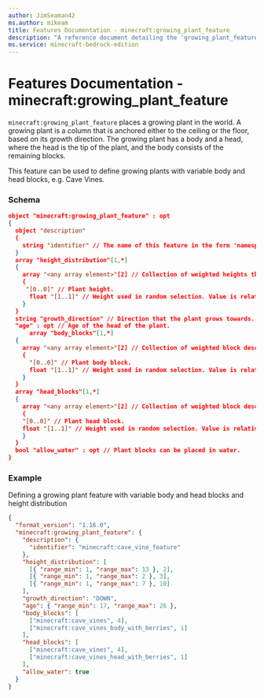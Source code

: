 ```yaml
---
author: JimSeaman42
ms.author: mikeam
title: Features Documentation - minecraft:growing_plant_feature
description: "A reference document detailing the 'growing_plant_feature' feature"
ms.service: minecraft-bedrock-edition
---
```


# Features Documentation - minecraft:growing_plant_feature

`minecraft:growing_plant_feature` places a growing plant in the world. A growing plant is a column that is anchored either to the ceiling or the floor, based on its growth direction. The growing plant has a body and a head, where the head is the tip of the plant, and the body consists of the remaining blocks.

This feature can be used to define growing plants with variable body and head blocks, e.g. Cave Vines.

### Schema

```json
object "minecraft:growing_plant_feature" : opt
{
  object "description"
  {
    string "identifier" // The name of this feature in the form 'namespace_name:feature_name'. 'feature_name' must match the filename.
  }
  array "height_distribution"[1,*]
  {
    array "<any array element>"[2] // Collection of weighted heights that placement will select from.
    {
     "[0..0]" // Plant height.
      float "[1..1]" // Weight used in random selection. Value is relative to other weights in the collection.
    }
  }
  string "growth_direction" // Direction that the plant grows towards. Valid values: UP and DOWN
  "age" : opt // Age of the head of the plant.
      array "body_blocks"[1,*]
  {
    array "<any array element>"[2] // Collection of weighted block descriptor that placement will select from for the body of the plant.
    {
      "[0..0]" // Plant body block.
      float "[1..1]" // Weight used in random selection. Value is relative to other weights in the collection.
    }
  }
  array "head_blocks"[1,*]
  {
    array "<any array element>"[2] // Collection of weighted block descriptor that placement will select from for the head of the plant.
    {
    "[0..0]" // Plant head block.
    float "[1..1]" // Weight used in random selection. Value is relative to other weights in the collection.
    }
  }
  bool "allow_water" : opt // Plant blocks can be placed in water.
}
```

### Example

Defining a growing plant feature with variable body and head blocks and height distribution

```json
{
  "format_version": "1.16.0",
  "minecraft:growing_plant_feature": {
    "description": {
      "identifier": "minecraft:cave_vine_feature"
    },
    "height_distribution": [
      [{ "range_min": 1, "range_max": 13 }, 2],
      [{ "range_min": 1, "range_max": 2 }, 3],
      [{ "range_min": 1, "range_max": 7 }, 10]
    ],
    "growth_direction": "DOWN",
    "age": { "range_min": 17, "range_max": 26 },
    "body_blocks": [
      ["minecraft:cave_vines", 4],
      ["minecraft:cave_vines_body_with_berries", 1]
    ],
    "head_blocks": [
      ["minecraft:cave_vines", 4],
      ["minecraft:cave_vines_head_with_berries", 1]
    ],
    "allow_water": true
  }
}
```
